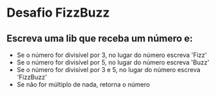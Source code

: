 # Desafio FizzBuzz

## Escreva uma lib que receba um número e:

- Se o número for divisível por 3, no lugar do número escreva 'Fizz'
- Se o número for divisível por 5, no lugar do número escreva 'Buzz'
- Se o número for divisível por 3 e 5, no lugar do número escreva 'FizzBuzz'
- Se não for múltiplo de nada, retorna o número
